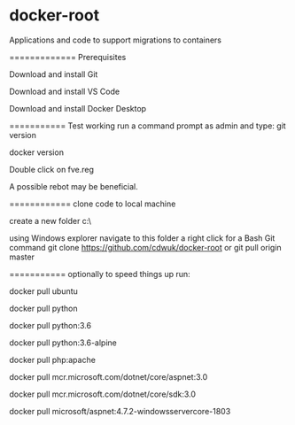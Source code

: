 # docker-root
Applications and code to support migrations to containers  

============= Prerequisites

Download and install Git  

Download and install VS Code  

Download and install Docker Desktop  

=========== Test working
run a command prompt as admin and type:
git version  

docker version 

Double click on fve.reg  

A possible rebot may be beneficial. 

============ clone code to local machine

create a new folder c:\

using Windows explorer navigate to this folder a right click for a Bash Git command
git clone https://github.com/cdwuk/docker-root or
git pull origin master

=========== optionally to speed things up run:

docker pull ubuntu  

docker pull python  

docker pull python:3.6  

docker pull python:3.6-alpine  

docker pull php:apache  

docker pull mcr.microsoft.com/dotnet/core/aspnet:3.0  

docker pull mcr.microsoft.com/dotnet/core/sdk:3.0  

docker pull microsoft/aspnet:4.7.2-windowsservercore-1803  



